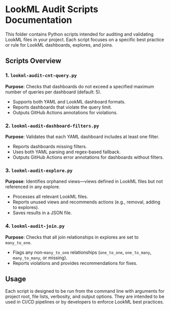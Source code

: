 # LookML Audit Scripts Documentation

This folder contains Python scripts intended for auditing and validating LookML files in your project. Each script focuses on a specific best practice or rule for LookML dashboards, explores, and joins.

## Scripts Overview

### 1. `lookml-audit-cnt-query.py`
**Purpose**: Checks that dashboards do not exceed a specified maximum number of queries per dashboard (default: 5).
- Supports both YAML and LookML dashboard formats.
- Reports dashboards that violate the query limit.
- Outputs GitHub Actions annotations for violations.

### 2. `lookml-audit-dashboard-filters.py`
**Purpose**: Validates that each YAML dashboard includes at least one filter.
- Reports dashboards missing filters.
- Uses both YAML parsing and regex-based fallback.
- Outputs GitHub Actions error annotations for dashboards without filters.

### 3. `lookml-audit-explore.py`
**Purpose**: Identifies orphaned views—views defined in LookML files but not referenced in any explore.
- Processes all relevant LookML files.
- Reports unused views and recommends actions (e.g., removal, adding to explores).
- Saves results in a JSON file.

### 4. `lookml-audit-join.py`
**Purpose**: Checks that all join relationships in explores are set to `many_to_one`.
- Flags any non-`many_to_one` relationships (`one_to_one`, `one_to_many`, `many_to_many`, or missing).
- Reports violations and provides recommendations for fixes.

## Usage

Each script is designed to be run from the command line with arguments for project root, file lists, verbosity, and output options. They are intended to be used in CI/CD pipelines or by developers to enforce LookML best practices.

